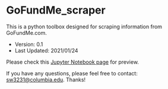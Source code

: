 # GoFundMe_scraper
This is a python toolbox designed for scraping information from GoFundMe.com.

- Version: 0.1
- Last Updated: 2021/01/24

Please check this [Jupyter Notebook page](https://github.com/swang2021/GoFundMe_scraper/blob/master/Implementation_with_WordFreqGraph.ipynb) for preview.

If you have any questions, please feel free to contact: sw3231@columbia.edu. Thanks!


